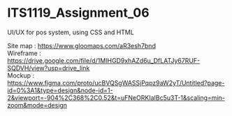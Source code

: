 # ITS1119_Assignment_06
UI/UX for pos system,  using CSS and HTML

Site map  : https://www.gloomaps.com/aR3esh7bnd <br>
Wireframe : https://drive.google.com/file/d/1MIHGD9xhAZd6u_DfLATJy67RUF-SQDVH/view?usp=drive_link<br>
Mockup    : https://www.figma.com/proto/ucBVQSgWASSjPqpz9aW2yT/Untitled?page-id=0%3A1&type=design&node-id=1-2&viewport=-904%2C368%2C0.52&t=uFNeORKIaIBc5u3T-1&scaling=min-zoom&mode=design<br>
